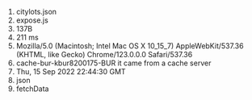 1. citylots.json
2. expose.js
3. 137B
4. 211 ms
5. Mozilla/5.0 (Macintosh; Intel Mac OS X 10_15_7) AppleWebKit/537.36 (KHTML, like Gecko) Chrome/123.0.0.0 Safari/537.36
6. cache-bur-kbur8200175-BUR
it came from a cache server
7. Thu, 15 Sep 2022 22:44:30 GMT
8. json
9. fetchData